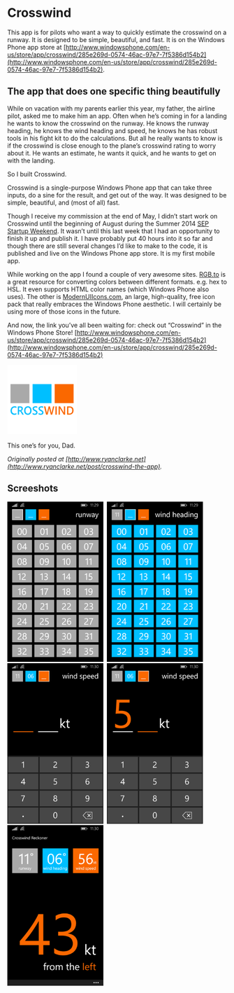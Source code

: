 # Crosswind

This app is for pilots who want a way to quickly estimate the crosswind on a runway. It is designed to be simple, beautiful, and fast. It is on the Windows Phone app store at [http://www.windowsphone.com/en-us/store/app/crosswind/285e269d-0574-46ac-97e7-7f5386d154b2](http://www.windowsphone.com/en-us/store/app/crosswind/285e269d-0574-46ac-97e7-7f5386d154b2).

## The app that does one specific thing beautifully

While on vacation with my parents earlier this year, my father, the airline pilot, asked me to make him an app. Often when he’s coming in for a landing he wants to know the crosswind on the runway. He knows the runway heading, he knows the wind heading and speed, he knows he has robust tools in his fight kit to do the calculations. But all he really wants to know is if the crosswind is close enough to the plane’s crosswind rating to worry about it. He wants an estimate, he wants it quick, and he wants to get on with the landing.

So I built Crosswind.

Crosswind is a single-purpose Windows Phone app that can take three inputs, do a sine for the result, and get out of the way. It was designed to be simple, beautiful, and (most of all) fast.

Though I receive my commission at the end of May, I didn’t start work on Crosswind until the beginning of August during the Summer 2014 [SEP Startup Weekend](http://www.sep.com/labs/startupweekend/). It wasn’t until this last week that I had an opportunity to finish it up and publish it. I have probably put 40 hours into it so far and though there are still several changes I’d like to make to the code, it is published and live on the Windows Phone app store. It is my first mobile app.

While working on the app I found a couple of very awesome sites. [RGB.to](http://rgb.to) is a great resource for converting colors between different formats. e.g. hex to HSL. It even supports HTML color names (which Windows Phone also uses). The other is [ModernUIIcons.com](http://modernuiicons.com), an large, high-quality, free icon pack that really embraces the Windows Phone aesthetic. I will certainly be using more of those icons in the future.

And now, the link you’ve all been waiting for: check out “Crosswind” in the Windows Phone Store! [http://www.windowsphone.com/en-us/store/app/crosswind/285e269d-0574-46ac-97e7-7f5386d154b2](http://www.windowsphone.com/en-us/store/app/crosswind/285e269d-0574-46ac-97e7-7f5386d154b2)

[![Crosswind logo](https://raw.githubusercontent.com/ryanclarke/Crosswind/master/Crosswind/Assets/CrosswindLogo159.png)](http://www.windowsphone.com/en-us/store/app/crosswind/285e269d-0574-46ac-97e7-7f5386d154b2)

This one’s for you, Dad.

_Originally posted at [http://www.ryanclarke.net](http://www.ryanclarke.net/post/crosswind-the-app)._

## Screeshots

<img title="Runway page" src="https://raw.githubusercontent.com/ryanclarke/Crosswind/master/Crosswind/SubmissionInfo/wxga1.png" width="220"/>&nbsp;
<img title="Wind Heading page" src="https://raw.githubusercontent.com/ryanclarke/Crosswind/master/Crosswind/SubmissionInfo/wxga2.png" width="220"/>&nbsp;
<img title="Wind Speed page" src="https://raw.githubusercontent.com/ryanclarke/Crosswind/master/Crosswind/SubmissionInfo/wxga3.png" width="220"/>&nbsp;
<img title="Wind Speed page" src="https://raw.githubusercontent.com/ryanclarke/Crosswind/master/Crosswind/SubmissionInfo/wxga4.png" width="220"/>&nbsp;
<img title="Main page" src="https://raw.githubusercontent.com/ryanclarke/Crosswind/master/Crosswind/SubmissionInfo/wxga5.png" width="220"/>

